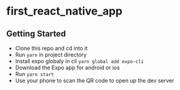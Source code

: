 # first_react_native_app

## Getting Started

- Clone this repo and cd into it
- Run `yarn` in project directory 
- Install expo globaly in cli `yarn global add expo-cli`
- Download the Expo app for android or ios
- Run `yarn start`
- Use your phone to scan the QR code to open up the dev server
